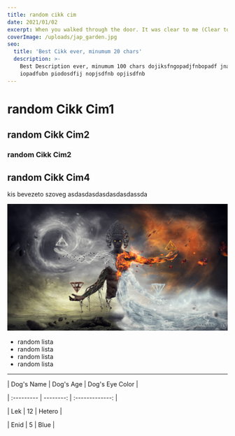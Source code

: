 ```yaml
---
title: random cikk cim
date: 2021/01/02
excerpt: When you walked through the door. It was clear to me (Clear to me). You’re the one they adore. Who they came to see (Who they came to see). You’re a rock star (Baby). Everybody wants you (Everybody wants you). Player, who can really blame you? (Who can really blame you?). We’re the ones who made you.
coverImage: /uploads/jap_garden.jpg
seo:
  title: 'Best Cikk ever, minumum 20 chars'
  description: >-
    Best Description ever, minumum 100 chars dojiksfngopadjfnbopadf jnasdjiopbn
    iopadfubn piodosdfij nopjsdfnb opjisdfnb 
---
```

# random Cikk Cim1

## random Cikk Cim2

### random Cikk Cim2

## random Cikk Cim4

kis bevezeto szoveg asdasdasdasdasdasdassda

![](/public/uploads/akasha.jpg)

* random lista
* random lista
* random lista
* random lista

***

| Dog's Name | Dog's Age | Dog's Eye Color |

| :--------- | --------: | :-------------: |

| Lek | 12 | Hetero |

| Enid | 5 | Blue |
